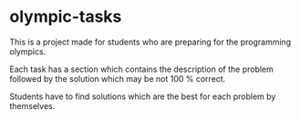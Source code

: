 # olympic-tasks

This is a project made for students who are preparing for the programming olympics.

Each task has a section which contains the description of the problem followed by the solution which may be not 100
% correct. 

Students have to find solutions which are the best for each problem by themselves.
